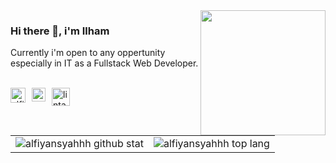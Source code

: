 


<img align='right' src='https://user-images.githubusercontent.com/5713670/87202985-820dcb80-c2b6-11ea-9f56-7ec461c497c3.gif' width='200'>

### Hi there 👋, i'm Ilham


Currently i'm open to any oppertunity especially in IT as a Fullstack Web Developer.

<br>

<a href="https://www.linkedin.com/in/alfiyansyah/">
  <img style="margin-right:10px" align="left" alt="alfiyansyah linkedin" width="24px" src="https://camo.githubusercontent.com/0d70d8c72e2f45755511d6799489dc49d0e325f0/68747470733a2f2f692e70696e696d672e636f6d2f6f726967696e616c732f63652f30392f33632f63653039336337323134616433353762623636356366643266363661386236622e706e67" />
</a>


<a href="https://www.instagram.com/alfiyansyahhh/">
  <img align="left" style="margin-right:10px" alt="lintang facebook" width="22px" src="https://www.freepnglogos.com/uploads/logo-ig-png/logo-ig-instagram-new-logo-vector-download-13.png" />
</a>


<a href="https://www.youtube.com/channel/UCDNAYy6OWHS7OYfEAuKBfYA">
  <img style="margin-right:10px" align="left" alt="lintang youtube" width="29px" src="https://www.pinclipart.com/picdir/big/55-557137_a-quiet-drifter-takes-a-janitorial-job-at.png" />
</a>




<br>
<br>


|||
|---|---|
|![alfiyansyahhh github stat](https://github-readme-stats.vercel.app/api?username=alfiyansyahhh&show_icons=true&hide_border=true&theme=vue)|![alfiyansyahhh top lang](https://github-readme-stats.vercel.app/api/top-langs/?username=alfiyansyahhh&layout=compact&hide_border=true&theme=vue)| 


<br>



